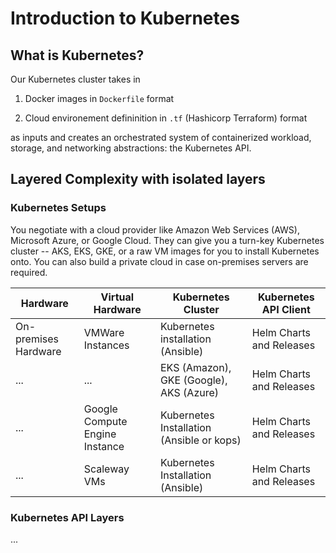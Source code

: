 # Introduction to Kubernetes

## What is Kubernetes?

Our Kubernetes cluster takes in

1. Docker images in `Dockerfile` format

2. Cloud environement defininition in `.tf` (Hashicorp Terraform) format

as inputs and creates an orchestrated system of containerized workload, storage, and networking abstractions: the Kubernetes API.

## Layered Complexity with isolated layers

### Kubernetes Setups

You negotiate with a cloud provider like Amazon Web Services (AWS), Microsoft Azure, or Google Cloud. They can give you a turn-key Kubernetes cluster -- AKS, EKS, GKE, or a raw VM images for you to install Kubernetes onto. You can also build a private cloud in case on-premises servers are required.

| Hardware | Virtual Hardware | Kubernetes Cluster | Kubernetes API Client |
| --- | --- | --- | --- |
| On-premises Hardware | VMWare Instances | Kubernetes installation (Ansible) | Helm Charts and Releases |
... | ... | EKS (Amazon), GKE (Google), AKS (Azure) | Helm Charts and Releases |
... | Google Compute Engine Instance | Kubernetes Installation (Ansible or kops) | Helm Charts and Releases |
... | Scaleway VMs | Kubernetes Installation (Ansible) | Helm Charts and Releases |

### Kubernetes API Layers

...
